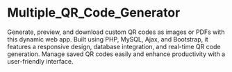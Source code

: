 # Multiple_QR_Code_Generator
Generate, preview, and download custom QR codes as images or PDFs with this dynamic web app. Built using PHP, MySQL, Ajax, and Bootstrap, it features a responsive design, database integration, and real-time QR code generation. Manage saved QR codes easily and enhance productivity with a user-friendly interface.
